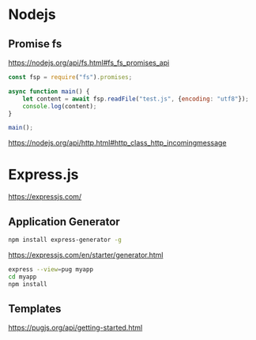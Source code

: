 # Nodejs

## Promise fs

https://nodejs.org/api/fs.html#fs_fs_promises_api

```javascript
const fsp = require("fs").promises;

async function main() {
    let content = await fsp.readFile("test.js", {encoding: "utf8"});
    console.log(content);
}

main();
```

https://nodejs.org/api/http.html#http_class_http_incomingmessage

# Express.js

https://expressjs.com/

## Application Generator

```bash
npm install express-generator -g
```

https://expressjs.com/en/starter/generator.html

```bash
express --view=pug myapp
cd myapp
npm install
```

## Templates

https://pugjs.org/api/getting-started.html